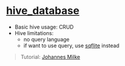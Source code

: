 # [hive_database](https://pub.dev/packages/hive)

- Basic hive usage: CRUD
- Hive limitations:
  - no query language
  - if want to use query, use [sqflite](https://pub.dev/packages/sqflite) instead

> Tutorial: [Johannes Milke](https://youtu.be/w8cZKm9s228)
